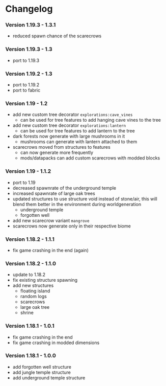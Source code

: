 # Changelog

### Version 1.19.3 - 1.3.1
 - reduced spawn chance of the scarecrows

### Version 1.19.3 - 1.3
 - port to 1.19.3

### Version 1.19.2 - 1.3
 - port to 1.19.2
 - port to fabric

### Version 1.19 - 1.2
 - add new custom tree decorator `explorations:cave_vines`
     - can be used for tree features to add hanging cave vines to the tree
 - add new custom tree decorator `explorations:lantern`
     - can be used for tree features to add lantern to the tree
 - dark forests now generate with large mushrooms in it
     - mushrooms can generate with lantern attached to them
 - scarecrows moved from structures to features
     - can now generate more frequently
     - mods/datapacks can add custom scarecrows with modded blocks

### Version 1.19 - 1.1.2
 - port to 1.19
 - decreased spawnrate of the underground temple
 - increased spawnrate of large oak trees
 - updated structures to use structure void instead of stone/air, this will blend them better in the environment during worldgeneration
     - underground temple
     - forgotten well
 - add new scarecrow variant `mangrove`
 - scarecrows now generate only in their respective biome

### Version 1.18.2 - 1.1.1
 - fix game crashing in the end (again)

### Version 1.18.2 - 1.1.0
 - update to 1.18.2
 - fix existing structure spawning
 - add new structures
     - floating island
     - random logs
     - scarecrows
     - large oak tree
     - shrine

### Version 1.18.1 - 1.0.1
 - fix game crashing in the end
 - fix game crashing in modded dimensions

### Version 1.18.1 - 1.0.0
 - add forgotten well structure
 - add jungle temple structure
 - add underground temple structure

